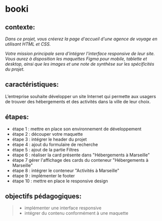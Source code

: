# booki
## contexte:
*Dans ce projet, vous créerez la page d'accueil d'une agence de voyage en utilisant HTML et CSS.*

*Votre mission principale sera d'intégrer l'interface responsive de leur site. Vous aurez à disposition les maquettes Figma pour mobile, tablette et desktop, ainsi que les images et une note de synthèse sur les spécificités du projet.*

## caractéristiques:
L’entreprise souhaite développer un site Internet qui permette aux usagers de trouver des hébergements et des activités dans la ville de leur choix.

## étapes:
 - étape 1 : mettre en place son environnement de développement
 - étape 2 : découper votre maquette
 - étape 3 : intégrer le header du projet
 - étape 4 : ajout du formulaire de recherche
 - étape 5 : ajout de la partie Filtres
 - étape 6 : réaliser la card présente dans "Hébergements à Marseille"
 - étape 7 gérer l'affichage des cards du conteneur "Hébergements à Marseille"
 - étape 8 : intégrer le conteneur "Activités à Marseille"
 - étape 9 : implémenter le footer
 - étape 10 : mettre en place le responsive design 


## objectifs pédagogiques:
> - implémenter une interface responsive
> - intégrer du contenu conformément à une maquette

